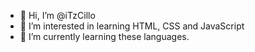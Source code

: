 - 👋 Hi, I’m @iTzCillo
- 👀 I’m interested in learning HTML, CSS and JavaScript
- 🌱 I’m currently learning these languages.

<!---
iTzCillo/iTzCillo is a ✨ special ✨ repository because its `README.md` (this file) appears on your GitHub profile.
You can click the Preview link to take a look at your changes.
--->
